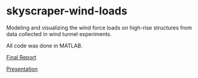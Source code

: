 # skyscraper-wind-loads
Modeling and visualizing the wind force loads on high-rise structures from data collected in wind tunnel experiments.

All code was done in MATLAB.

[Final Report](https://github.com/ananya-g9/skyscraper-wind-loads/blob/master/CEE%204770%20Final%20Report.pdf)

[Presentation](https://github.com/ananya-g9/skyscraper-wind-loads/blob/master/Final%20Presentation.pdf)
